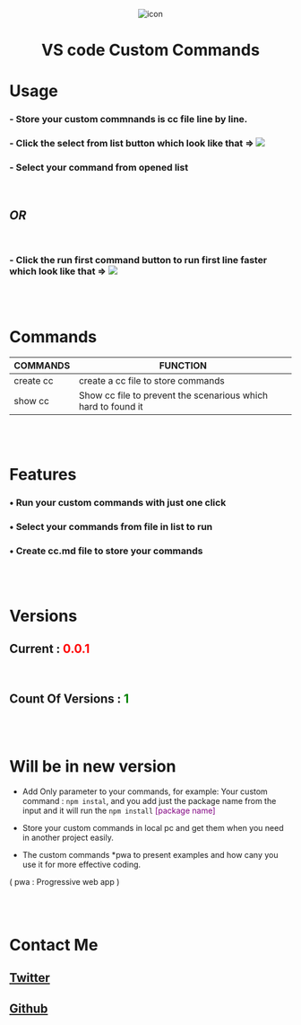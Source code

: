 <div style="text-align : center">

![icon](https://i.imgur.com/M6w2Wnm.png)

# VS code Custom Commands

</div>

# Usage

### - Store your custom commnands is cc file line by line.

### - Click the select from list button which look like that => ![](https://i.imgur.com/3v1YYc9.png)

### - Select your command from opened list

<br/>

## _OR_

<br/>

### - Click the run first command button to run first line faster which look like that => ![](https://i.imgur.com/AFt5Fpt.png)

<br/>
<br/>

# Commands

| **COMMANDS** | **FUNCTION**                                                  |
| ------------ | ------------------------------------------------------------- |
| create cc    | create a cc file to store commands                            |
| show cc      | Show cc file to prevent the scenarious which hard to found it |

<br/>
<br/>

# Features

### • Run your custom commands with just one click

### • Select your commands from file in list to run

### • Create cc.md file to store your commands

<br/>
<br/>

# Versions

## Current : <span style="color : red">0.0.1</span>

<br/>

## Count Of Versions : <span style="color : green">1</span>

<br/>
<br/>

# Will be in new version

- Add Only parameter to your commands, for example:
  Your custom command : `npm instal`, and you add just the package name from the input and it will run the `npm install` <span style="color : purple">[package name]</span>

- Store your custom commands in local pc and get them when you need in another project easily.

- The custom commands \*pwa to present examples and how cany you use it for more effective coding.

( pwa : Progressive web app )

<br/>
<br/>

# Contact Me

## [Twitter](https://twitter.com/KccEnes)

## [Github](https://github.com/AhmetEnesKCC)
